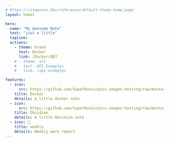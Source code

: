 ```yaml
---
# https://vitepress.dev/reference/default-theme-home-page
layout: home1

hero:
  name: "My Awesome Note"
  text: "just a little"
  tagline:
  actions:
    - theme: brand
      text: Docker
      link: /Docker/简介
    # - theme: alt
    #   text: API Examples
    #   link: /api-examples

features:
  - icon:
      src: https://github.com/SuperRonin/picx-images-hosting/raw/master/note/docker.3d4s4px6q2.svg
    title: Docker
    details: A little docker note
  - icon:
      src: https://github.com/SuperRonin/picx-images-hosting/raw/master/note/obsidian.8ojopfi2xz.svg
    title: Obsidian
    details: A little Obsidian note
  - icon: 📝
    title: weekly
    details: Weekly work report
---
```

